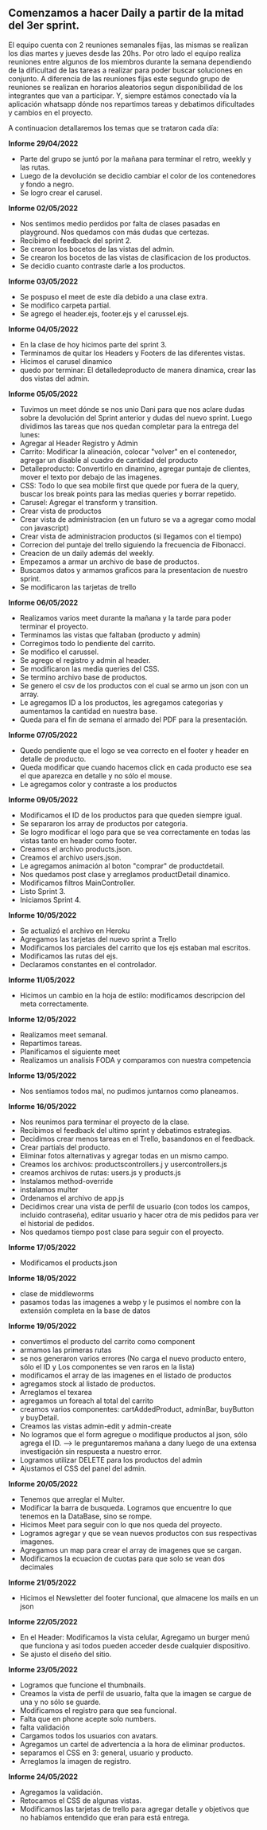 ## Comenzamos a hacer Daily a partir de la mitad del 3er sprint.

El equipo cuenta con 2 reuniones semanales fijas, las mismas se realizan los dias martes y jueves desde las 20hs. Por otro lado el equipo realiza reuniones entre algunos de los miembros durante la semana dependiendo de la dificultad de las tareas a realizar para poder buscar soluciones en conjunto. A diferencia de las reuniones fijas este segundo grupo de reuniones se realizan en horarios aleatorios segun disponibilidad de los integrantes que van a participar. Y, siempre estámos conectado vía la aplicación whatsapp dónde nos repartimos tareas y debatimos dificultades y cambios en el proyecto.

A continuacion detallaremos los temas que se trataron cada día:

**Informe 29/04/2022**
- Parte del grupo se juntó por la mañana para terminar el retro, weekly y las rutas. 
- Luego de la devolución se decidio cambiar el color de los contenedores y fondo a negro.
- Se logro crear el carusel.

**Informe 02/05/2022**
- Nos sentimos medio perdidos por falta de clases pasadas en playground. Nos quedamos con más dudas que certezas.
- Recibimo el feedback del sprint 2.
- Se crearon los bocetos de las vistas del admin.
- Se crearon los bocetos de las vistas de clasificacion de los productos.
- Se decidio cuanto contraste darle a los productos. 

 **Informe 03/05/2022**

- Se pospuso el meet de este día debido a una clase extra.
- Se modifico carpeta partial.
- Se agrego el header.ejs, footer.ejs y el carussel.ejs.

**Informe 04/05/2022**
- En la clase de hoy hicimos parte del sprint 3.
- Terminamos de quitar los Headers y Footers de las diferentes vistas.
- Hicimos el carusel dinamico
- quedo por terminar: El detalledeproducto de manera dinamica, crear las dos vistas del admin.

**Informe 05/05/2022**
- Tuvimos un meet dónde se nos unio Dani para que nos aclare dudas sobre la devolución del Sprint anterior y dudas del nuevo sprint. Luego dividimos las tareas que nos quedan completar para la entrega del lunes:
- Agregar al Header Registro y Admin
- Carrito: Modificar la alineación, colocar "volver" en el contenedor, agregar un disable al cuadro de cantidad del producto
- Detalleproducto: Convertirlo en dinamino, agregar puntaje de clientes, mover el texto por debajo de las imagenes.
- CSS: Todo lo que sea mobile first que quede por fuera de la query, buscar los break points para las medias queries y borrar repetido.
- Carusel: Agregar el transform y transition.
- Crear vista de productos
- Crear vista de administracion (en un futuro se va a agregar como modal con javascript)
- Crear vista de administracion productos (si llegamos con el tiempo)
- Correcion del puntaje del trello siguiendo la frecuencia de Fibonacci.
- Creacion de un daily además del weekly.
- Empezamos a armar un archivo de base de productos.
- Buscamos datos y armamos graficos para la presentacion de nuestro sprint.
- Se modificaron las tarjetas de trello

**Informe 06/05/2022**
- Realizamos varios meet durante la mañana y la tarde para poder terminar el proyecto.
- Terminamos las vistas que faltaban (producto y admin)
- Corregimos todo lo pendiente del carrito.
- Se modifico el carussel.
- Se agrego el registro y admin al header.
- Se modificaron las media queries del CSS.
- Se termino archivo base de productos.
- Se genero el csv de los productos con el cual se armo un json con un array.
- Le agregamos ID a los productos, les agregamos categorias y aumentamos la cantidad en nuestra base.
- Queda para el fin de semana el armado del PDF para la presentación.

**Informe 07/05/2022**
- Quedo pendiente que el logo se vea correcto en el footer y header en detalle de producto.
- Queda modificar que cuando hacemos click en cada producto ese sea el que aparezca en detalle y no sólo el mouse.
- Le agregamos color y contraste a los productos

**Informe 09/05/2022**
- Modificamos el ID de los productos para que queden siempre igual.
- Se separaron los array de productos por categoria.
- Se logro modificar el logo para que se vea correctamente en todas las vistas tanto en header como footer.
- Creamos el archivo products.json.
- Creamos el archivo users.json.
- Le agregamos animación al boton "comprar" de productdetail.
- Nos quedamos post clase y arreglamos productDetail dinamico.
- Modificamos filtros MainController.
- Listo Sprint 3.
- Iniciamos Sprint 4.

**Informe 10/05/2022**
- Se actualizó el archivo en Heroku
- Agregamos las tarjetas del nuevo sprint a Trello
- Modificamos los parciales del carrito que los ejs estaban mal escritos.
- Modificamos las rutas del ejs.
- Declaramos constantes en el controlador.

**Informe 11/05/2022**
- Hicimos un cambio en la hoja de estilo: modificamos descripcion del meta correctamente.

**Informe 12/05/2022**
- Realizamos meet semanal.
- Repartimos tareas.
- Planificamos el siguiente meet
- Realizamos un analisis FODA y comparamos con nuestra competencia

**Informe 13/05/2022**
- Nos sentiamos todos mal, no pudimos juntarnos como planeamos.


**Informe 16/05/2022**
- Nos reunimos para terminar el proyecto de la clase.
- Recibimos el feedback del ultimo sprint y debatimos estrategias.
- Decidimos crear menos tareas en el Trello, basandonos en el feedback.
- Crear partials del producto.
- Eliminar fotos alternativas y agregar todas en un mismo campo.
- Creamos los archivos: productscontrollers.j y usercontrollers.js
- creamos archivos de rutas: users.js y products.js
- Instalamos method-override
- instalamos multer
- Ordenamos el archivo de app.js
- Decidimos crear una vista de perfil de usuario (con todos los campos, incluido contraseña), editar usuario y hacer otra de mis pedidos para ver el historial de pedidos.
- Nos quedamos tiempo post clase para seguir con el proyecto.


**Informe 17/05/2022**
- Modificamos el products.json

**Informe 18/05/2022**
- clase de middleworms
- pasamos todas las imagenes a webp y le pusimos el nombre con la extensión completa en la base de datos

**Informe 19/05/2022**
- convertimos el producto del carrito como component
- armamos las primeras rutas 
- se nos generaron varios errores (No carga el nuevo producto entero, sólo el ID y Los componentes se ven raros en la lista)
- modificamos el array de las imagenes en el listado de productos
- agregamos stock al listado de productos.
- Arreglamos el texarea
- agregamos un foreach al total del carrito
- creamos varios componentes: cartAddedProduct, adminBar, buyButton y buyDetail.
- Creamos las vistas admin-edit y admin-create
- No logramos que el form agregue o modifique productos al json, sólo agrega el ID. --> le preguntaremos mañana a dany luego de una extensa investigación sin respuesta a nuestro error.
- Logramos utilizar DELETE para los productos del admin
- Ajustamos el CSS del panel del admin.

**Informe 20/05/2022**
- Tenemos que arreglar el Multer.
- Modificar la barra de busqueda. Logramos que encuentre lo que tenemos en la DataBase, sino se rompe.
- Hicimos Meet para seguir con lo que nos queda del proyecto.
- Logramos agregar y que se vean nuevos productos con sus respectivas imagenes.
- Agregamos un map para crear el array de imagenes que se cargan.
- Modificamos la ecuacion de cuotas para que solo se vean dos decimales

**Informe 21/05/2022**
- Hicimos el Newsletter del footer funcional, que almacene los mails en un json

**Informe 22/05/2022**
- En el Header: Modificamos la vista celular, Agregamo un burger menú que funciona y así todos pueden acceder desde cualquier dispositivo.
- Se ajusto el diseño del sitio.

**Informe 23/05/2022**
- Logramos que funcione el thumbnails.
- Creamos la vista de perfil de usuario, falta que la imagen se cargue de una y no sólo se guarde.
- Modificamos el registro para que sea funcional.
- Falta que en phone acepte solo numbers.
- falta validación
- Cargamos todos los usuarios con avatars.
- Agregamos un cartel de advertencia a la hora de eliminar productos.
- separamos el CSS en 3: general, usuario y producto.
- Arreglamos la imagen de registro.

**Informe 24/05/2022**
- Agregamos la validación.
- Retocamos el CSS de algunas vistas.
- Modificamos las tarjetas de trello para agregar detalle y objetivos que no habíamos entendido que eran para está entrega.